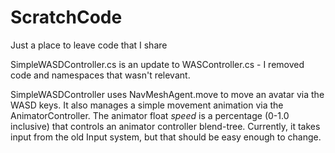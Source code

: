 # ScratchCode
Just a place to leave code that I share

SimpleWASDController.cs is an update to WASController.cs - I removed code and namespaces that wasn't relevant.
  
  SimpleWASDController uses NavMeshAgent.move to move an avatar via the WASD keys. It also manages a simple movement animation via the AnimatorController.  The animator float *speed* is a percentage (0-1.0 inclusive) that controls an animator controller blend-tree.  Currently, it takes input from the old Input system, but that should be easy enough to change.
